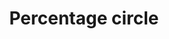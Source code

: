 ---
title: Percentage circle
tags: ["percentage", "circle", "ratio", "proportion", "part", "portion", "fraction"]
icon: percentage-circle
svg: '<svg xmlns="http://www.w3.org/2000/svg" width="24" height="24" fill="none" viewBox="0 0 24 24" stroke-width="1.5" stroke-linecap="round" stroke-linejoin="round" stroke="currentColor"><circle cx="12" cy="12.5" r="9"/><path d="M9.854 10.354 9.5 10m5.004 5.004-.354-.354M9.5 15l5-5"/></svg>'
---